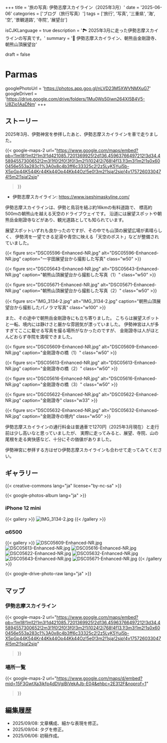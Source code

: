 +++
title = '旅の写真: 伊勢志摩スカイライン（2025年3月）'
date = '2025-06-06'
categories = ['ブログ（旅行写真）']
tags = ['旅行', '写真', '三重県', '海', '空', '景観道路', '寺院', '展望台']

isCJKLanguage = true
description = '🏞️ 2025年3月に走った伊勢志摩スカイラインの写真です。'
summary = '📍 伊勢志摩スカイライン、朝熊岳金剛證寺、朝熊山頂展望台'

draft = false

# Parmas
googlePhotoUrl = 'https://photos.app.goo.gl/nLVD23M5XWVNMXuG7'
googleDriverl = 'https://drive.google.com/drive/folders/1Mu0Ws50iwn264XI5B4V5-U8Zio1AaDNm'
+++


## ストーリー

2025年3月、伊勢神宮を参拝したあと、伊勢志摩スカイラインを車で走りました。

{{< google-maps-2
  url="https://www.google.com/maps/embed?pb=!1m18!1m12!1m3!1d421085.7201369925!2d136.45963766497212!3d34.45894557300652!2m3!1f0!2f0!3f0!3m2!1i1024!2i768!4f13.1!3m3!1m2!1s0x600456e553a283c1%3A0x8c4b3ff6c33325c2!2z5LyK5Yui5b-X5pGp44K544Kr44Kk44Op44Kk44Oz!5e0!3m2!1sja!2sjp!4v1757260330474!5m2!1sja!2sjp"
  >}}

- 伊勢志摩スカイライン: https://www.iseshimaskyline.com/

伊勢志摩スカイラインは、伊勢と鳥羽を結ぶ約16kmの有料道路で、
標高約500mの朝熊山を越える天空のドライブウェイです。
沿道には展望スポットや朝熊岳金剛證寺などがあり、観光道路としても知られています。

展望スポットいずれも良かったのですが、その中でも山頂の展望広場が素晴らしく、
伊勢湾を一望できる足湯や青空に映える「天空のポスト」などが整備されていました。

{{< figure
    src="DSC05596-Enhanced-NR.jpg"
    alt="DSC05596-Enhanced-NR.jpg"
    caption="一宇田展望台から撮影した写真"
    class="w50"
    >}}

{{< figure
    src="DSC05643-Enhanced-NR.jpg"
    alt="DSC05643-Enhanced-NR.jpg"
    caption="朝熊山頂展望台から撮影した写真（1）"
    class="w50"
    >}}

{{< figure
    src="DSC05671-Enhanced-NR.jpg"
    alt="DSC05671-Enhanced-NR.jpg"
    caption="朝熊山頂展望台から撮影した写真（2）"
    class="w50"
    >}}

{{< figure
    src="IMG_3134-2.jpg"
    alt="IMG_3134-2.jpg"
    caption="朝熊山頂展望台から撮影したパノラマ写真"
    class="w100"
    >}}


また、その途中で朝熊岳金剛證寺にも立ち寄りました。
こちらは展望スポットと一転、境内には静けさと厳かな雰囲気が漂っていました。
伊勢神宮は人が多すぎてここに載せる写真を撮る場所がなかったのですが、
金剛證寺は人がほとんどおらず寺院を満喫できました。

{{< figure
    src="DSC05609-Enhanced-NR.jpg"
    alt="DSC05609-Enhanced-NR.jpg"
    caption="金剛證寺の橋（1）"
    class="w50"
    >}}

{{< figure
    src="DSC05613-Enhanced-NR.jpg"
    alt="DSC05613-Enhanced-NR.jpg"
    caption="金剛證寺の橋（2）"
    class="w50"
    >}}

{{< figure
    src="DSC05616-Enhanced-NR.jpg"
    alt="DSC05616-Enhanced-NR.jpg"
    caption="金剛證寺の橋（3）"
    class="w50"
    >}}

{{< figure
    src="DSC05622-Enhanced-NR.jpg"
    alt="DSC05622-Enhanced-NR.jpg"
    caption="金剛證寺"
    class="w33"
    >}}

{{< figure
    src="DSC05632-Enhanced-NR.jpg"
    alt="DSC05632-Enhanced-NR.jpg"
    caption="金剛證寺の境内"
    class="w50"
    >}}


伊勢志摩スカイラインの通行料金は普通車で1270円（2025年3月現在）と走行前は少し高いなと思っていましたが、
実際に走ってみると、展望、寺院、山の尾根を走る爽快感など、十分にその価値がありました。

伊勢神宮に参拝する方はぜひ伊勢志摩スカイラインも合わせて走ってみてください。


## ギャラリー

{{< creative-commons lang="ja" license="by-nc-sa" >}}

{{< google-photos-album lang="ja" >}}


### iPhone 12 mini

{{< gallery >}}
  <img src="IMG_3134-2.jpg" alt="IMG_3134-2.jpg" class="grid-w100" />
{{< /gallery >}}


### α6500

{{< gallery >}}
  <img src="DSC05609-Enhanced-NR.jpg" alt="DSC05609-Enhanced-NR.jpg" class="grid-w50" />
  <img src="DSC05613-Enhanced-NR.jpg" alt="DSC05613-Enhanced-NR.jpg" class="grid-w50" />
  <img src="DSC05616-Enhanced-NR.jpg" alt="DSC05616-Enhanced-NR.jpg" class="grid-w50" />
  <img src="DSC05622-Enhanced-NR.jpg" alt="DSC05622-Enhanced-NR.jpg" class="grid-w50" />
  <img src="DSC05632-Enhanced-NR.jpg" alt="DSC05632-Enhanced-NR.jpg" class="grid-w50" />
  <img src="DSC05643-Enhanced-NR.jpg" alt="DSC05643-Enhanced-NR.jpg" class="grid-w50" />
  <img src="DSC05671-Enhanced-NR.jpg" alt="DSC05671-Enhanced-NR.jpg" class="grid-w50" />
{{< /gallery >}}

{{< google-drive-photo-raw lang="ja" >}}


## マップ

### 伊勢志摩スカイライン

{{< google-maps-2
  url="https://www.google.com/maps/embed?pb=!1m18!1m12!1m3!1d421085.7201369925!2d136.45963766497212!3d34.45894557300652!2m3!1f0!2f0!3f0!3m2!1i1024!2i768!4f13.1!3m3!1m2!1s0x600456e553a283c1%3A0x8c4b3ff6c33325c2!2z5LyK5Yui5b-X5pGp44K544Kr44Kk44Op44Kk44Oz!5e0!3m2!1sja!2sjp!4v1757260330474!5m2!1sja!2sjp"
  >}}


### 場所一覧

{{< google-maps-2
  url="https://www.google.com/maps/d/embed?mid=15F3GwtXa3jkfp4dDVgjBiVekAJb-E04&ehbc=2E312F&noprof=1"
  >}}


## 編集履歴

- 2025/09/08: 文章構成、細かな表現を修正。
- 2025/09/04: タグを修正。
- 2025/06/06: 初稿作成。
